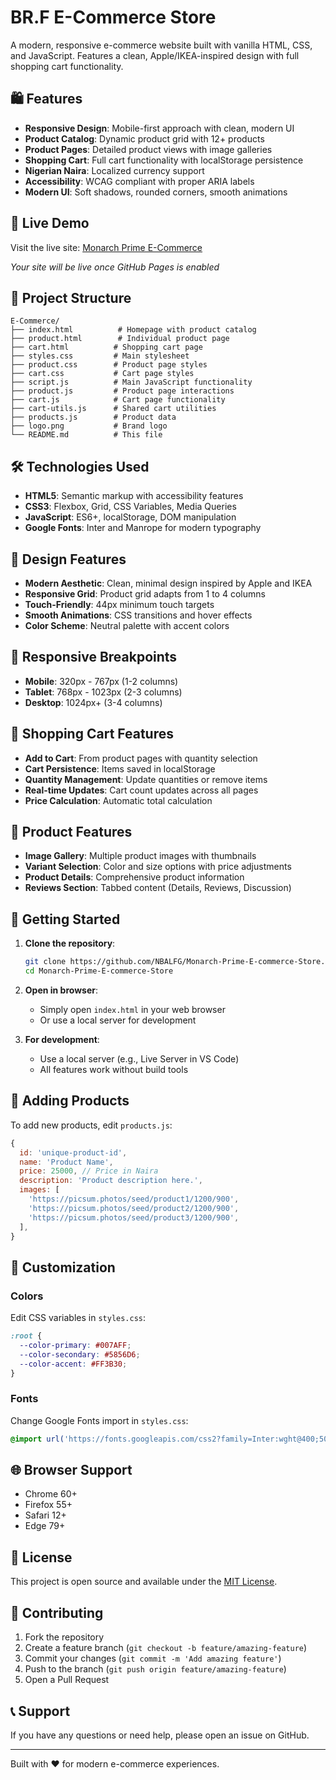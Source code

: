 # BR.F E-Commerce Store

A modern, responsive e-commerce website built with vanilla HTML, CSS, and JavaScript. Features a clean, Apple/IKEA-inspired design with full shopping cart functionality.

## 🛍️ Features

- **Responsive Design**: Mobile-first approach with clean, modern UI
- **Product Catalog**: Dynamic product grid with 12+ products
- **Product Pages**: Detailed product views with image galleries
- **Shopping Cart**: Full cart functionality with localStorage persistence
- **Nigerian Naira**: Localized currency support
- **Accessibility**: WCAG compliant with proper ARIA labels
- **Modern UI**: Soft shadows, rounded corners, smooth animations

## 🚀 Live Demo

Visit the live site: [Monarch Prime E-Commerce](https://NBALFG.github.io/Monarch-Prime-E-commerce-Store/)

*Your site will be live once GitHub Pages is enabled*

## 📁 Project Structure

```
E-Commerce/
├── index.html          # Homepage with product catalog
├── product.html        # Individual product page
├── cart.html          # Shopping cart page
├── styles.css         # Main stylesheet
├── product.css        # Product page styles
├── cart.css           # Cart page styles
├── script.js          # Main JavaScript functionality
├── product.js         # Product page interactions
├── cart.js            # Cart page functionality
├── cart-utils.js      # Shared cart utilities
├── products.js        # Product data
├── logo.png           # Brand logo
└── README.md          # This file
```

## 🛠️ Technologies Used

- **HTML5**: Semantic markup with accessibility features
- **CSS3**: Flexbox, Grid, CSS Variables, Media Queries
- **JavaScript**: ES6+, localStorage, DOM manipulation
- **Google Fonts**: Inter and Manrope for modern typography

## 🎨 Design Features

- **Modern Aesthetic**: Clean, minimal design inspired by Apple and IKEA
- **Responsive Grid**: Product grid adapts from 1 to 4 columns
- **Touch-Friendly**: 44px minimum touch targets
- **Smooth Animations**: CSS transitions and hover effects
- **Color Scheme**: Neutral palette with accent colors

## 📱 Responsive Breakpoints

- **Mobile**: 320px - 767px (1-2 columns)
- **Tablet**: 768px - 1023px (2-3 columns)
- **Desktop**: 1024px+ (3-4 columns)

## 🛒 Shopping Cart Features

- **Add to Cart**: From product pages with quantity selection
- **Cart Persistence**: Items saved in localStorage
- **Quantity Management**: Update quantities or remove items
- **Real-time Updates**: Cart count updates across all pages
- **Price Calculation**: Automatic total calculation

## 🎯 Product Features

- **Image Gallery**: Multiple product images with thumbnails
- **Variant Selection**: Color and size options with price adjustments
- **Product Details**: Comprehensive product information
- **Reviews Section**: Tabbed content (Details, Reviews, Discussion)

## 🚀 Getting Started

1. **Clone the repository**:
   ```bash
   git clone https://github.com/NBALFG/Monarch-Prime-E-commerce-Store.git
   cd Monarch-Prime-E-commerce-Store
   ```

2. **Open in browser**:
   - Simply open `index.html` in your web browser
   - Or use a local server for development

3. **For development**:
   - Use a local server (e.g., Live Server in VS Code)
   - All features work without build tools

## 📝 Adding Products

To add new products, edit `products.js`:

```javascript
{
  id: 'unique-product-id',
  name: 'Product Name',
  price: 25000, // Price in Naira
  description: 'Product description here.',
  images: [
    'https://picsum.photos/seed/product1/1200/900',
    'https://picsum.photos/seed/product2/1200/900',
    'https://picsum.photos/seed/product3/1200/900',
  ],
}
```

## 🎨 Customization

### Colors
Edit CSS variables in `styles.css`:
```css
:root {
  --color-primary: #007AFF;
  --color-secondary: #5856D6;
  --color-accent: #FF3B30;
}
```

### Fonts
Change Google Fonts import in `styles.css`:
```css
@import url('https://fonts.googleapis.com/css2?family=Inter:wght@400;500;600&family=Manrope:wght@400;500;600&display=swap');
```

## 🌐 Browser Support

- Chrome 60+
- Firefox 55+
- Safari 12+
- Edge 79+

## 📄 License

This project is open source and available under the [MIT License](LICENSE).

## 🤝 Contributing

1. Fork the repository
2. Create a feature branch (`git checkout -b feature/amazing-feature`)
3. Commit your changes (`git commit -m 'Add amazing feature'`)
4. Push to the branch (`git push origin feature/amazing-feature`)
5. Open a Pull Request

## 📞 Support

If you have any questions or need help, please open an issue on GitHub.

---

Built with ❤️ for modern e-commerce experiences.
